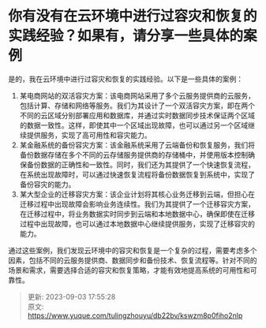 # 你有没有在云环境中进行过容灾和恢复的实践经验？如果有，请分享一些具体的案例

是的，我在云环境中进行过容灾和恢复的实践经验。以下是一些具体的案例：

1. 某电商网站的双活容灾方案：该电商网站采用了多个云服务提供商的云服务，包括计算、存储和网络等服务。我们为其设计了一个双活容灾方案，即在两个不同的云区域分别部署应用和数据库，并通过实时数据同步技术保证两个区域的数据一致性。这样，即使其中一个区域出现故障，也可以通过另一个区域继续提供服务，实现了高可用性和容灾能力。
2. 某金融系统的备份容灾方案：该金融系统采用了云端备份和恢复服务，我们将备份数据存储在多个不同的云存储服务提供商的存储桶中，并使用版本控制确保备份数据的正确性和一致性。同时，我们还为其提供了一个快速恢复流程，在系统出现故障时，可以通过快速恢复流程将备份数据恢复到系统中，实现了备份容灾的能力。
3. 某大型企业的迁移容灾方案：该企业计划将其核心业务迁移到云端，但担心在迁移过程中出现故障会影响业务连续性。我们为其提供了一个迁移容灾方案，在迁移过程中，将业务数据实时同步到云端和本地数据中心，确保即使在迁移过程中出现故障，也可以通过本地数据中心继续提供服务，实现了迁移容灾的能力。

通过这些案例，我们发现云环境中的容灾和恢复是一个复杂的过程，需要考虑多个因素，包括不同的云服务提供商、数据同步和备份技术、恢复流程等。针对不同的场景和需求，需要选择合适的容灾和恢复策略，才能有效地提高系统的可用性和可靠性。



> 更新: 2023-09-03 17:55:28  
> 原文: <https://www.yuque.com/tulingzhouyu/db22bv/kswzm8p0fiho2nlp>
